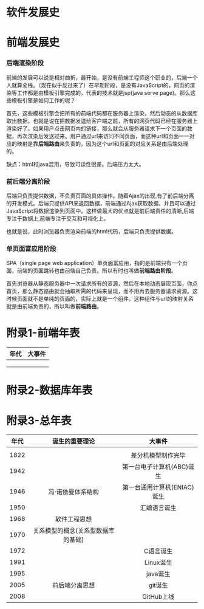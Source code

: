 # 软件发展史

# 前端发展史

### 后端渲染阶段

前端的发展可以说是相对曲折，最开始，是没有前端工程师这个职业的，后端一个人就算全栈。（现在似乎反过来了）在早期阶段，是没有JavaScript的，网页的渲染等工作都是由模板引擎完成的，代表的技术就是jsp(java serve page)。那么这些模板引擎是如何工作的呢？

首先，这些模板引擎会把所有的前端代码都在服务器上渲染，然后动态的从数据库取出数据。也就是说在把数据发送给客户端之前，所有的网页代码已经在服务器上渲染好了。如果用户点击网页内的链接，那么就会从服务器请求下一个页面的数据，再次渲染后发送过来。用户通过url来访问不同页面，而这种url和页面一一对应的映射是靠**后端路由**来负责的。因为这个url和页面的对应关系是由后端处理的。

缺点：html和java混用，导致可读性很差。后端压力太大。

### 前后端分离阶段

后端只负责提供数据，不负责页面的具体操作。随着Ajax的出现,有了前后端分离的开发模式。后端只提供API来返回数据，前端通过Ajax获取数据，并且可以通过JavaScript将数据渲染到页面中。这样做最大的优点就是前后端责任的清晰,后端专注于数据上,前端专注于交互和可视化上。

也就是说，此时浏览器负责渲染前端的html代码，后端只负责提供数据。

### 单页面富应用阶段

SPA（single page web application）单页面富应用，指的是前端只有一个页面，前端的页面跳转也由前端自己负责。所以有时也叫做**前端路由阶段**。

首先浏览器从静态服务器中一次请求所有的资源，然后在本地动态展现页面，你点首页，那么静态路由就会抽取所需的代码来呈现，而不用再去服务器请求资源。这时候页面就不是单纯的页面的，实际上就是一个组件。这种组件与url的映射关系就是由前端负责的，所以叫做**前端路由**。



# 附录1-前端年表

| 年代 | 大事件 |
| ---- | ------ |
|      |        |
|      |        |
|      |        |



# 附录2-数据库年表

# 附录3-总年表

| 年代 | 诞生的重要理论 |              大事件               |
| :--: | :---------------: | :-------------------------------: |
|  |  |  |
| 1822 |                   |          差分机模型制作完毕       |
| 1942 |                   |     第一台电子计算机(ABC)诞生     |
| 1946 | 冯·诺依曼体系结构 | 第一台通用计算机(ENIAC)诞生 |
| 1950 |  | 汇编语言诞生 |
| 1968 | 软件工程思想 |  |
| 1970 | 关系模型的概念(关系型数据库的基础) |  |
| 1972 |                   | C语言诞生 |
| 1991 | | Linux诞生 |
| 1995 | | java诞生 |
| 2005 | 前后端分离思想 | git诞生 |
| 2008 |  | GitHub上线 |

